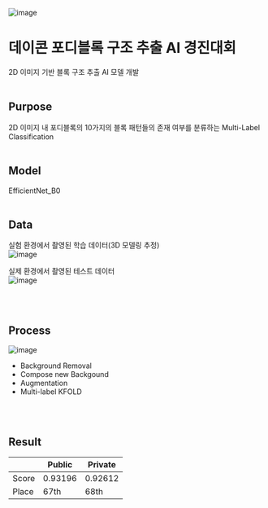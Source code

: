 ![image](https://user-images.githubusercontent.com/103194717/215429553-e8fa5e0e-e2a0-4315-ad03-6c592a944aeb.png)

# 데이콘 포디블록 구조 추출 AI 경진대회
2D 이미지 기반 블록 구조 추출 AI 모델 개발
</br></br>

## Purpose
2D 이미지 내 포디블록의 10가지의 블록 패턴들의 존재 여부를 분류하는 Multi-Label Classification
</br></br>

## Model
EfficientNet_B0
</br></br>

## Data
실험 환경에서 촬영된 학습 데이터(3D 모델링 추정)  
![image](https://user-images.githubusercontent.com/103194717/215429860-a6e084f9-f326-4acb-8519-514f521409be.png)

실제 환경에서 촬영된 테스트 데이터  
![image](https://user-images.githubusercontent.com/103194717/215429884-2a641d1a-3b13-4f11-8a8b-65a9290ab495.png)

</br></br>

## Process
![image](https://user-images.githubusercontent.com/103194717/215431789-bf8232e1-21d7-4b3c-b416-3bbb86456ece.png)  
- Background Removal
- Compose new Backgound
- Augmentation
- Multi-label KFOLD

</br></br>

## Result
||Public|Private|
|---|---|---|
|Score|0.93196|0.92612|
|Place|67th|68th|
